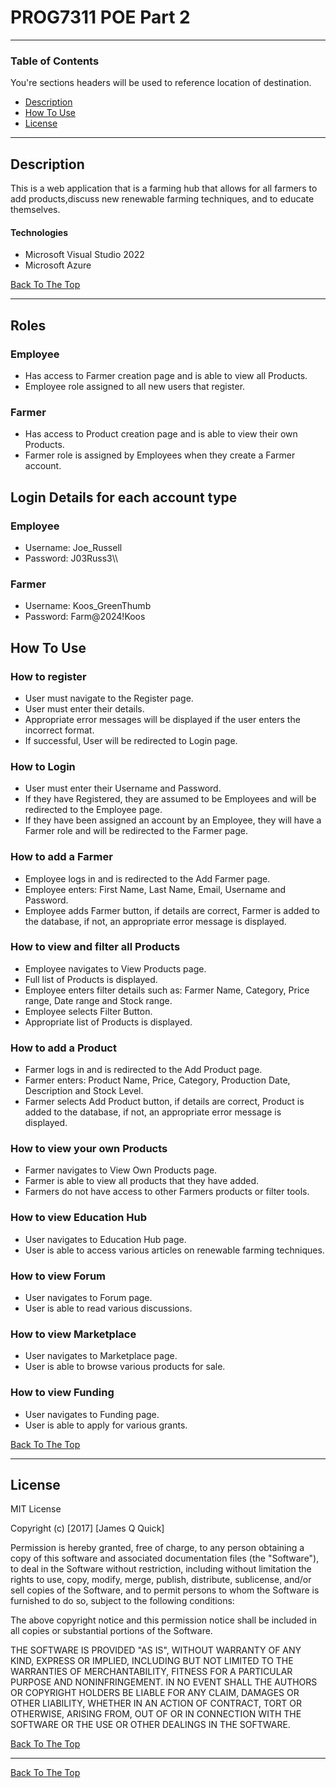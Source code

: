 # PROG7311 POE Part 2

---

### Table of Contents
You're sections headers will be used to reference location of destination.

- [Description](#description)
- [How To Use](#how-to-use)
- [License](#license)
---

## Description

This is a web application that is a farming hub that allows for all farmers to add products,discuss new renewable farming techniques, and to educate themselves.

#### Technologies

- Microsoft Visual Studio 2022
- Microsoft Azure

[Back To The Top](#read-me-template)

---
  
## Roles 

### Employee
- Has access to Farmer creation page and is able to view all Products.
- Employee role assigned to all new users that register.

### Farmer
- Has access to Product creation page and is able to view their own Products.
- Farmer role is assigned by Employees when they create a Farmer account.
  
## Login Details for each account type

### Employee
- Username: Joe_Russell
- Password: J03Russ3\\\

### Farmer
- Username: Koos_GreenThumb
- Password: Farm@2024!Koos

## How To Use

### How to register
- User must navigate to the Register page.
- User must enter their details.
- Appropriate error messages will be displayed if the user enters the incorrect format.
- If successful, User will be redirected to Login page.

### How to Login
- User must enter their Username and Password.
- If they have Registered, they are assumed to be Employees and will be redirected to the Employee page.
- If they have been assigned an account by an Employee, they will have a Farmer role and will be redirected to the Farmer page.

### How to add a Farmer
- Employee logs in and is redirected to the Add Farmer page.
- Employee enters: First Name, Last Name, Email, Username and Password.	
- Employee adds Farmer button, if details are correct, Farmer is added to the database, if not, an appropriate error message is displayed.

### How to view and filter all Products
- Employee navigates to View Products page.
- Full list of Products is displayed.
- Employee enters filter details such as: Farmer Name, Category, Price range, Date range and Stock range.
- Employee selects Filter Button.
- Appropriate list of Products is displayed.

### How to add a Product
- Farmer logs in and is redirected to the Add Product page.
- Farmer enters: Product Name, Price, Category, Production Date, Description and Stock Level.
- Farmer selects Add Product button, if details are correct, Product is added to the database, if not, an appropriate error message is displayed. 
  
### How to view your own Products
- Farmer navigates to View Own Products page.
- Farmer is able to view all products that they have added.
- Farmers do not have access to other Farmers products or filter tools.

### How to view Education Hub
- User navigates to Education Hub page.
- User is able to access various articles on renewable farming techniques.

### How to view Forum
- User navigates to Forum page.
- User is able to read various discussions.

### How to view Marketplace
- User navigates to Marketplace page.
- User is able to browse various products for sale.

### How to view Funding
- User navigates to Funding page.
- User is able to apply for various grants.

[Back To The Top](#read-me-template)

---

## License

MIT License

Copyright (c) [2017] [James Q Quick]

Permission is hereby granted, free of charge, to any person obtaining a copy
of this software and associated documentation files (the "Software"), to deal
in the Software without restriction, including without limitation the rights
to use, copy, modify, merge, publish, distribute, sublicense, and/or sell
copies of the Software, and to permit persons to whom the Software is
furnished to do so, subject to the following conditions:

The above copyright notice and this permission notice shall be included in all
copies or substantial portions of the Software.

THE SOFTWARE IS PROVIDED "AS IS", WITHOUT WARRANTY OF ANY KIND, EXPRESS OR
IMPLIED, INCLUDING BUT NOT LIMITED TO THE WARRANTIES OF MERCHANTABILITY,
FITNESS FOR A PARTICULAR PURPOSE AND NONINFRINGEMENT. IN NO EVENT SHALL THE
AUTHORS OR COPYRIGHT HOLDERS BE LIABLE FOR ANY CLAIM, DAMAGES OR OTHER
LIABILITY, WHETHER IN AN ACTION OF CONTRACT, TORT OR OTHERWISE, ARISING FROM,
OUT OF OR IN CONNECTION WITH THE SOFTWARE OR THE USE OR OTHER DEALINGS IN THE
SOFTWARE.

[Back To The Top](#read-me-template)

---



[Back To The Top](#read-me-template)
